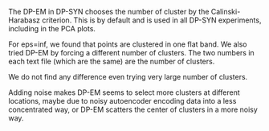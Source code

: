 The DP-EM in DP-SYN chooses the number of cluster by the Calinski-Harabasz criterion. This is by default and is used in all DP-SYN experiments, including in the PCA plots.

For eps=inf, we found that points are clustered in one flat band. We also tried DP-EM by forcing a different number of clusters.
The two numbers in each text file (which are the same) are the number of clusters.

We do not find any difference even trying very large number of clusters. 

Adding noise makes DP-EM seems to select more clusters at different locations, maybe due to noisy autoencoder encoding data into a less concentrated way, or DP-EM scatters the center of clusters in a more noisy way. 
